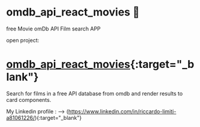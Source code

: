 # omdb_api_react_movies 🎥
free Movie omDb API Film search APP

open project:
# [omdb_api_react_movies](https://omdb-api-react-my-movies.herokuapp.com){:target="\_blank"}

Search for films in a free API database from omdb and render results to card components.

My Linkedin profile : --> (https://www.linkedin.com/in/riccardo-limiti-a81061226/){:target="\_blank"}
